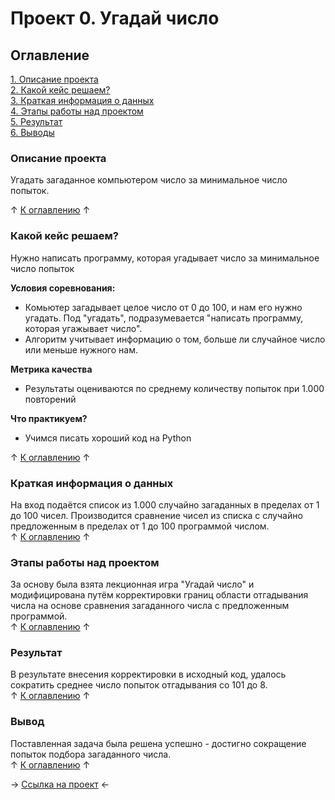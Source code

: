 # Проект 0. Угадай число 

## Оглавление 
[1. Описание проекта](https://github.com/rafferti95/st_data_science/tree/master/Project%200#описание-проекта)\
[2. Какой кейс решаем?](https://github.com/rafferti95/st_data_science/tree/master/Project%200#какой-кейс-решаем)\
[3. Краткая информация о данных](https://github.com/rafferti95/st_data_science/tree/master/Project%200#краткая-информация-о-данных)\
[4. Этапы работы над проектом](https://github.com/rafferti95/st_data_science/tree/master/Project%200#этапы-работы-над-проектом)\
[5. Результат](https://github.com/rafferti95/st_data_science/tree/master/Project%200#результат)\
[6. Выводы](https://github.com/rafferti95/st_data_science/tree/master/Project%200#вывод)

### Описание проекта
Угадать загаданное компьютером число за минимальное число попыток.

↑ [К оглавлению](https://github.com/rafferti95/st_data_science/tree/master/Project%200#оглавление) ↑


### Какой кейс решаем?
Нужно написать программу, которая угадывает число за минимальное число попыток

**Условия соревнования:**
- Комьютер загадывает целое число от 0 до 100, и нам его нужно угадать. Под "угадать", подразумевается "написать программу, которая угажывает число".
- Алгоритм учитывает информацию о том, больше ли случайное число или меньше нужного нам.

**Метрика качества**
- Результаты оцениваются по среднему количеству попыток при 1.000 повторений

**Что практикуем?**
- Учимся писать хороший код на Python

↑ [К оглавлению](https://github.com/rafferti95/st_data_science/tree/master/Project%200#оглавление) ↑


### Краткая информация о данных
На вход подаётся список из 1.000 случайно загаданных в пределах от 1 до 100 чисел. Производится сравнение чисел из списка с случайно предложенным в пределах от 1 до 100 программой числом.\
↑ [К оглавлению](https://github.com/rafferti95/st_data_science/tree/master/Project%200#оглавление) ↑


### Этапы работы над проектом
За основу была взята лекционная игра "Угадай число" и модифицирована путём корректировки границ области отгадывания числа на основе сравнения загаданного числа с предложенным программой.\
↑ [К оглавлению](https://github.com/rafferti95/st_data_science/tree/master/Project%200#оглавление) ↑


### Результат
В рeзультате внесения корректировки в исходный код, удалось сократить среднее число попыток отгадывания со 101 до 8.\
↑ [К оглавлению](https://github.com/rafferti95/st_data_science/tree/master/Project%200#оглавление) ↑


### Вывод
Поставленная задача была решена успешно - достигно сокращение попыток подбора загаданного числа. \
↑ [К оглавлению](https://github.com/rafferti95/st_data_science/tree/master/Project%200#оглавление) ↑


→ [Ссылка на проект](https://github.com/rafferti95/st_data_science/blob/master/Project%200/game_V3.py) ←
